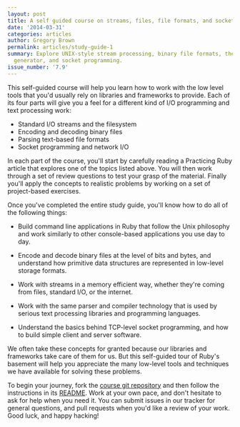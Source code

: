 ```yaml
---
layout: post
title: A self guided course on streams, files, file formats, and sockets
date: '2014-03-31'
categories: articles
author: Gregory Brown
permalink: articles/study-guide-1
summary: Explore UNIX-style stream processing, binary file formats, the Racc parser
  generator, and socket programming.
issue_number: '7.9'
---
```


This self-guided course will help you learn how to work with the low level 
tools that you'd usually rely on libraries and frameworks to provide. 
Each of its four parts will give you a feel for a different kind 
of I/O programming and text processing work:

* Standard I/O streams and the filesystem
* Encoding and decoding binary files
* Parsing text-based file formats
* Socket programming and network I/O

In each part of the course, you'll start by carefully reading a Practicing Ruby 
article that explores one of the topics listed above. You will then work through 
a set of review questions to test your grasp of the material. Finally you'll 
apply the concepts to realistic problems by working on a set of project-based
exercises.

Once you've completed the entire study guide, you'll know how to do all of the
following things:

* Build command line applications in Ruby that follow the Unix philosophy and
work similarly to other console-based applications you use day to day.

* Encode and decode binary files at the level of bits and bytes, and understand
how primitive data structures are represented in low-level storage formats.

* Work with streams in a memory efficient way, whether they're coming from files, 
standard I/O, or the internet.

* Work with the same parser and compiler technology that is used by serious
text processing libraries and programming languages.

* Understand the basics behind TCP-level socket programming, and how to build
simple client and server software.

We often take these concepts for granted because our libraries and frameworks take
care of them for us. But this self-guided tour of Ruby's basement will help you
appreciate the many low-level tools and techniques we have 
available for solving these problems.

To begin your journey, fork the [course git repository](https://github.com/elm-city-craftworks/course-001) 
and then follow the instructions in its [README](https://github.com/elm-city-craftworks/course-001/blob/master/README.md). 
Work at your own pace, and don't hesitate to ask for help when you need it. You
can submit issues in our tracker for general questions, and pull requests when
you'd like a review of your work. Good luck, and happy hacking!

